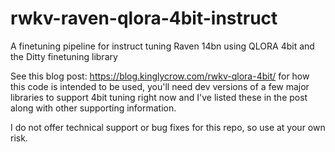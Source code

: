 # rwkv-raven-qlora-4bit-instruct
A finetuning pipeline for instruct tuning Raven 14bn using QLORA 4bit and the Ditty finetuning library

See this blog post:
https://blog.kinglycrow.com/rwkv-qlora-4bit/ for how this code is intended to be used, you'll need dev versions of a few major libraries to support 4bit tuning right now 
and I've listed these in the post along with other supporting information.

I do not offer technical support or bug fixes for this repo, so use at your own risk.
